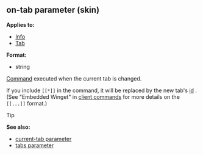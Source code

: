 ## on-tab parameter (skin)

<!-- -->
**Applies to:**
+   [Info](/ref/skin/control/info.md) 
+   [Tab](/ref/skin/control/tab.md) 
<!-- -->
**Format:**
+   string


[Command](/ref/skin/commands.md)  executed when the current tab
is changed. 

If you include `[[*]]` in the command, it will be
replaced by the new tab\'s [id](/ref/skin/param/id.md) . (See
\"Embedded Winget\" in [client commands](/ref/skin/commands.md) for more
details on the `[[...]]` format.)

> [!TIP] 
> **See also:**
> +   [current-tab parameter](/ref/skin/param/current-tab.md) 
> +   [tabs parameter](/ref/skin/param/tabs.md) 
